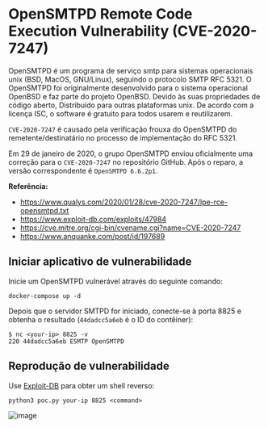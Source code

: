 # OpenSMTPD Remote Code Execution Vulnerability (CVE-2020-7247)

OpenSMTPD é um programa de serviço smtp para sistemas operacionais unix (BSD, MacOS, GNU/Linux), seguindo o protocolo SMTP RFC 5321. O OpenSMTPD foi originalmente desenvolvido para o sistema operacional OpenBSD e faz parte do projeto OpenBSD. Devido às suas propriedades de código aberto, Distribuído para outras plataformas unix. De acordo com a licença ISC, o software é gratuito para todos usarem e reutilizarem.

`CVE-2020-7247` é causado pela verificação frouxa do OpenSMTPD do remetente/destinatário no processo de implementação do RFC 5321.

Em 29 de janeiro de 2020, o grupo OpenSMTPD enviou oficialmente uma correção para o `CVE-2020-7247` no repositório GitHub. Após o reparo, a versão correspondente é `OpenSMTPD 6.6.2p1`.

**Referência:**

- https://www.qualys.com/2020/01/28/cve-2020-7247/lpe-rce-opensmtpd.txt
- https://www.exploit-db.com/exploits/47984
- https://cve.mitre.org/cgi-bin/cvename.cgi?name=CVE-2020-7247
- https://www.anquanke.com/post/id/197689

## Iniciar aplicativo de vulnerabilidade

Inicie um OpenSMTPD vulnerável através do seguinte comando:

```
docker-compose up -d
```

Depois que o servidor SMTPD for iniciado, conecte-se à porta 8825 e obtenha o resultado (`44dadcc5a6eb` é o ID do contêiner):

```
$ nc <your-ip> 8825 -v
220 44dadcc5a6eb ESMTP OpenSMTPD
```

## Reprodução de vulnerabilidade

Use [Exploit-DB](https://www.exploit-db.com/exploits/47984) para obter um shell reverso:

```
python3 poc.py your-ip 8825 <command>
```

![image](https://github.com/CatAndCoffee/vulhub/blob/CVE-2020-7247/OpenSMTPD/CVE-2020-7247/image-20210415233036042.png)
